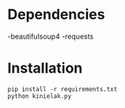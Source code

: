# Dependencies
-beautifulsoup4
-requests

# Installation
```
pip install -r requirements.txt
python kinielak.py
```
